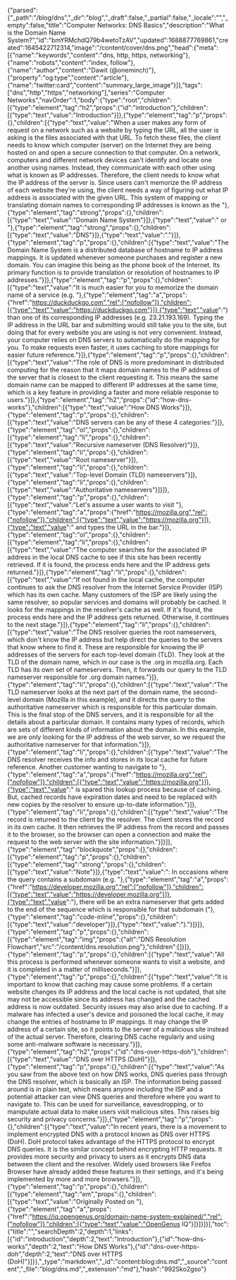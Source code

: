 {"parsed":{"_path":"/blog/dns","_dir":"blog","_draft":false,"_partial":false,"_locale":"","_empty":false,"title":"Computer Networks: DNS Basics","description":"What is the Domain Name System?","id":"bmYRMchdQ79b4wetoTzAV","updated":1688877769861,"created":1645422712314,"image":"/content/cover/dns.png","head":{"meta":[{"name":"keywords","content":"dns, http, https, networking"},{"name":"robots","content":"index, follow"},{"name":"author","content":"Dawit (@oneminch)"},{"property":"og:type","content":"article"},{"name":"twitter:card","content":"summary_large_image"}]},"tags":["dns","http","https","networking"],"series":"Computer Networks","navOrder":1,"body":{"type":"root","children":[{"type":"element","tag":"h2","props":{"id":"introduction"},"children":[{"type":"text","value":"Introduction"}]},{"type":"element","tag":"p","props":{},"children":[{"type":"text","value":"When a user makes any form of request on a network such as a website by typing the URL, all the user is asking is the files associated with that URL. To fetch these files, the client needs to know which computer (server) on the Internet they are being hosted on and open a secure connection to that computer. On a network, computers and different network devices can't identify and locate one another using names. Instead, they communicate with each other using what is known as IP addresses. Therefore, the client needs to know what the IP address of the server is. Since users can't memorize the IP address of each website they're using, the client needs a way of figuring out what IP address is associated with the given URL. This system of mapping or translating domain names to corresponding IP addresses is known as the "},{"type":"element","tag":"strong","props":{},"children":[{"type":"text","value":"Domain Name System"}]},{"type":"text","value":" or "},{"type":"element","tag":"strong","props":{},"children":[{"type":"text","value":"DNS"}]},{"type":"text","value":"."}]},{"type":"element","tag":"p","props":{},"children":[{"type":"text","value":"The Domain Name System is a distributed database of hostname to IP address mappings. It is updated whenever someone purchases and register a new domain. You can imagine this being as the phone book of the Internet. Its primary function is to provide translation or resolution of hostnames to IP addresses."}]},{"type":"element","tag":"p","props":{},"children":[{"type":"text","value":"It is much easier for you to memorize the domain name of a service (e.g. "},{"type":"element","tag":"a","props":{"href":"https://duckduckgo.com","rel":["nofollow"]},"children":[{"type":"text","value":"https://duckduckgo.com"}]},{"type":"text","value":") than one of its corresponding IP addresses (e.g. 23.21.193.169). Typing the IP address in the URL bar and submitting would still take you to the site, but doing that for every website you are using is not very convenient. Instead, your computer relies on DNS servers to automatically do the mapping for you. To make requests even faster, it uses caching to store mappings for easier future reference."}]},{"type":"element","tag":"p","props":{},"children":[{"type":"text","value":"The role of DNS is more predominant in distributed computing for the reason that it maps domain names to the IP address of the server that is closest to the client requesting it. This means the same domain name can be mapped to different IP addresses at the same time, which is a key feature in providing a faster and more reliable response to users."}]},{"type":"element","tag":"h2","props":{"id":"how-dns-works"},"children":[{"type":"text","value":"How DNS Works"}]},{"type":"element","tag":"p","props":{},"children":[{"type":"text","value":"DNS servers can be any of these 4 categories:"}]},{"type":"element","tag":"ol","props":{},"children":[{"type":"element","tag":"li","props":{},"children":[{"type":"text","value":"Recursive nameserver (DNS Resolver)"}]},{"type":"element","tag":"li","props":{},"children":[{"type":"text","value":"Root nameserver"}]},{"type":"element","tag":"li","props":{},"children":[{"type":"text","value":"Top-level Domain (TLD) nameservers"}]},{"type":"element","tag":"li","props":{},"children":[{"type":"text","value":"Authoritative nameservers"}]}]},{"type":"element","tag":"p","props":{},"children":[{"type":"text","value":"Let's assume a user wants to visit "},{"type":"element","tag":"a","props":{"href":"https://mozilla.org","rel":["nofollow"]},"children":[{"type":"text","value":"https://mozilla.org"}]},{"type":"text","value":" and types the URL in the bar."}]},{"type":"element","tag":"ol","props":{},"children":[{"type":"element","tag":"li","props":{},"children":[{"type":"text","value":"The computer searches for the associated IP address in the local DNS cache to see if this site has been recently retrieved. If it is found, the process ends here and the IP address gets returned."}]},{"type":"element","tag":"li","props":{},"children":[{"type":"text","value":"If not found in the local cache, the computer continues to ask the DNS resolver from the Internet Service Provider (ISP) which has its own cache. Many customers of the ISP are likely using the same resolver, so popular services and domains will probably be cached. It looks for the mappings in the resolver's cache as well. If it's found, the process ends here and the IP address gets returned. Otherwise, it continues to the next stage."}]},{"type":"element","tag":"li","props":{},"children":[{"type":"text","value":"The DNS resolver queries the root nameservers, which don't know the IP address but help direct the queries to the servers that know where to find it. These are responsible for knowing the IP addresses of the servers for each top-level domain (TLD). They look at the TLD of the domain name, which in our case is the .org in mozilla.org. Each TLD has its own set of nameservers. Then, it forwards our query to the TLD nameserver responsible for .org domain names."}]},{"type":"element","tag":"li","props":{},"children":[{"type":"text","value":"The TLD nameserver looks at the next part of the domain name, the second-level domain (Mozilla in this example), and it directs the query to the authoritative nameserver which is responsible for this particular domain. This is the final stop of the DNS servers, and it is responsible for all the details about a particular domain. It contains many types of records, which are sets of different kinds of information about the domain. In this example, we are only looking for the IP address of the web server, so we request the authoritative nameserver for that information."}]},{"type":"element","tag":"li","props":{},"children":[{"type":"text","value":"The DNS resolver receives the info and stores in its local cache for future reference. Another customer wanting to navigate to "},{"type":"element","tag":"a","props":{"href":"https://mozilla.org","rel":["nofollow"]},"children":[{"type":"text","value":"https://mozilla.org"}]},{"type":"text","value":" is spared this lookup process because of caching. But, cached records have expiration dates and need to be replaced with new copies by the resolver to ensure up-to-date information."}]},{"type":"element","tag":"li","props":{},"children":[{"type":"text","value":"The record is returned to the client by the resolver. The client stores the record in its own cache. It then retrieves the IP address from the record and passes it to the browser, so the browser can open a connection and make the request to the web server with the site information."}]}]},{"type":"element","tag":"blockquote","props":{},"children":[{"type":"element","tag":"p","props":{},"children":[{"type":"element","tag":"strong","props":{},"children":[{"type":"text","value":"Note"}]},{"type":"text","value":": In occasions where the query contains a subdomain (e.g. "},{"type":"element","tag":"a","props":{"href":"https://developer.mozilla.org","rel":["nofollow"]},"children":[{"type":"text","value":"https://developer.mozilla.org"}]},{"type":"text","value":"), there will be an extra nameserver that gets added to the end of the sequence which is responsible for that subdomain ("},{"type":"element","tag":"code-inline","props":{},"children":[{"type":"text","value":"developer"}]},{"type":"text","value":")."}]}]},{"type":"element","tag":"p","props":{},"children":[{"type":"element","tag":"img","props":{"alt":"DNS Resolution Flowchart","src":"/content/dns.resolution.png"},"children":[]}]},{"type":"element","tag":"p","props":{},"children":[{"type":"text","value":"All this process is performed whenever someone wants to visit a website, and it is completed in a matter of milliseconds."}]},{"type":"element","tag":"p","props":{},"children":[{"type":"text","value":"It is important to know that caching may cause some problems. If a certain website changes its IP address and the local cache is not updated, that site may not be accessible since its address has changed and the cached address is now outdated. Security issues may also arise due to caching. If a malware has infected a user's device and poisoned the local cache, it may change the entries of hostname to IP mappings. It may change the IP address of a certain site, so it points to the server of a malicious site instead of the actual server. Therefore, clearing DNS cache regularly and using some anti-malware software is necessary."}]},{"type":"element","tag":"h2","props":{"id":"dns-over-https-doh"},"children":[{"type":"text","value":"DNS over HTTPS (DoH)"}]},{"type":"element","tag":"p","props":{},"children":[{"type":"text","value":"As you saw from the above text on how DNS works, DNS queries pass through the DNS resolver, which is basically an ISP. The information being passed around is in plain text, which means anyone including the ISP and a potential attacker can view DNS queries and therefore where you want to navigate to. This can be used for surveillance, eavesdropping, or to manipulate actual data to make users visit malicious sites. This raises big security and privacy concerns."}]},{"type":"element","tag":"p","props":{},"children":[{"type":"text","value":"In recent years, there is a movement to implement encrypted DNS with a protocol known as DNS over HTTPS (DoH). DoH protocol takes advantage of the HTTPS protocol to encrypt DNS queries. It is the similar concept behind encrypting HTTP requests. It provides more security and privacy to users as it encrypts DNS data between the client and the resolver. Widely used browsers like Firefox Browser have already added these features in their settings, and it's being implemented by more and more browsers."}]},{"type":"element","tag":"p","props":{},"children":[{"type":"element","tag":"em","props":{},"children":[{"type":"text","value":"Originally Posted on "},{"type":"element","tag":"a","props":{"href":"https://iq.opengenus.org/domain-name-system-explained/","rel":["nofollow"]},"children":[{"type":"text","value":"OpenGenus IQ"}]}]}]}],"toc":{"title":"","searchDepth":2,"depth":1,"links":[{"id":"introduction","depth":2,"text":"Introduction"},{"id":"how-dns-works","depth":2,"text":"How DNS Works"},{"id":"dns-over-https-doh","depth":2,"text":"DNS over HTTPS (DoH)"}]}},"_type":"markdown","_id":"content:blog:dns.md","_source":"content","_file":"blog/dns.md","_extension":"md"},"hash":"992Sko2gso"}